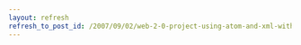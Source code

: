 ```yaml
---
layout: refresh
refresh_to_post_id: /2007/09/02/web-2-0-project-using-atom-and-xml-with-graph-data-structures
---
```

